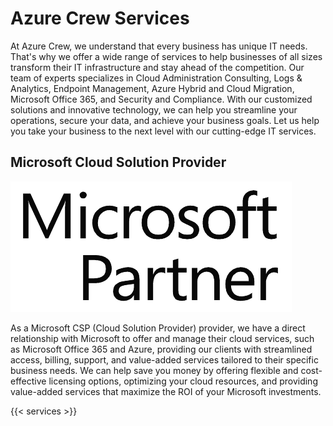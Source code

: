 # Azure Crew Services

At Azure Crew, we understand that every business has unique IT needs. That's why we offer a wide range of services to help businesses
of all sizes transform their IT infrastructure and stay ahead of the
competition. Our team of experts specializes in Cloud Administration Consulting,
Logs & Analytics, Endpoint Management, Azure Hybrid and Cloud Migration,
Microsoft Office 365, and Security and Compliance. With our customized solutions
and innovative technology, we can help you streamline your operations, secure
your data, and achieve your business goals. Let us help you take your business
to the next level with our cutting-edge IT services.

## Microsoft Cloud Solution Provider

<div class="float-right">
  <img class="w-40 m-2 mt-0 sm:m-5 sm:w-56" src="images/microsoft-partner.png" />
</div>

As a Microsoft CSP (Cloud Solution Provider) provider, we have a direct
relationship with Microsoft to offer and manage their cloud services, such as
Microsoft Office 365 and Azure, providing our clients with streamlined access,
billing, support, and value-added services tailored to their specific business
needs.
We can help save you money by offering flexible and cost-effective
licensing options, optimizing your cloud resources, and providing value-added
services that maximize the ROI of your Microsoft investments.

{{< services >}}
